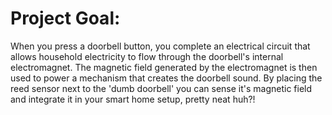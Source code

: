 # Project Goal:
When you press a doorbell button, you complete an electrical circuit that allows household electricity to flow through the doorbell's internal electromagnet. The magnetic field generated by the electromagnet is then used to power a mechanism that creates the doorbell sound.
By placing the reed sensor next to the 'dumb doorbell' you can sense it's magnetic field and integrate it in your smart home setup, pretty neat huh?!
